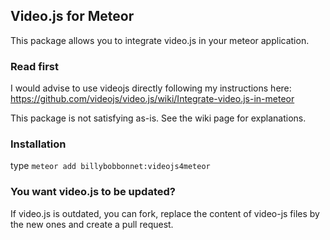 ## Video.js for Meteor

This package allows you to integrate video.js in your meteor application.

### Read first

I would advise to use videojs directly following my instructions here: https://github.com/videojs/video.js/wiki/Integrate-video.js-in-meteor

This package is not satisfying as-is. See the wiki page for explanations.

### Installation

type ```meteor add billybobbonnet:videojs4meteor```

### You want video.js to be updated?

If video.js is outdated, you can fork, replace the content of video-js files by the new ones and create a pull request. 
